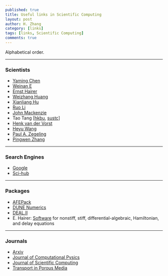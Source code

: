 ```yaml
---
published: true
title: Useful links in Scientific Computing
layout: post
author: H. Zhang
category: [links]
tags: [links, Scientific Computing] 
comments: true
---
```


Alphabetical order.

---

### Scientists ###

- [Yaming Chen](https://sites.google.com/site/yamingchen14/home)
- [Weinan E](https://web.math.princeton.edu/~weinan/)
- [Ernst Hairer](http://www.unige.ch/~hairer/)
- [Weizhang Huang](http://www.math.ku.edu/~huang/)
- [Xianliang Hu](http://www.math.zju.edu.cn/xlhu/)
- [Ruo Li](http://dsec.pku.edu.cn/~rli/)
- [John Mackenzie](http://www.strath.ac.uk/staff/mackenziejohndr/)
- Tao Tang [[hkbu](http://www.math.hkbu.edu.hk/~ttang/), [sustc](http://sustc.edu.cn/faculty_all/f/Tang%20Tao)]
- [Henk van der Vorst](https://www.staff.science.uu.nl/~vorst102/)
- [Heyu Wang](http://person.zju.edu.cn/en/wangheyu)
- [Paul A. Zegeling](https://www.staff.science.uu.nl/~zegel101/)
- [Pingwen Zhang](http://www.math.pku.edu.cn/teachers/zhangpw/private/homepage/)

----
<!--more-->

### Search Engines

- [Google](www.gogole.com)
- [Sci-hub](www.sci-hub.bz)

---

### Packages ###
- [AFEPack](http://dsec.pku.edu.cn/~rli/software.php)
- [DUNE Numerics](https://dune-project.org/)
- [DEAL.II](https://www.dealii.org/)
- E. Hairer: [Software](http://www.unige.ch/~hairer/software.html) for nonstiff, stiff, differential-algebraic, Hamiltonian, and delay equations

---

### Journals ###

- [Arxiv](https://arxiv.org)
- [Journal of Computational Pysics](http://www.journals.elsevier.com/journal-of-computational-physics)
- [Journal of Scientific Computing](https://www.editorialmanager.com/jomp/default.aspx)
- [Transport in Porous Media](https://www.editorialmanager.com/tipm/default.aspx)



